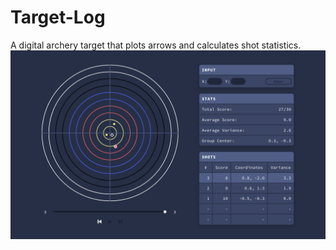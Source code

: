 # Target-Log
A digital archery target that plots arrows and calculates shot statistics.
![Target interface](https://raw.githubusercontent.com/carsonf92/Target-Log/master/target-log-preview.png "UI preview")

